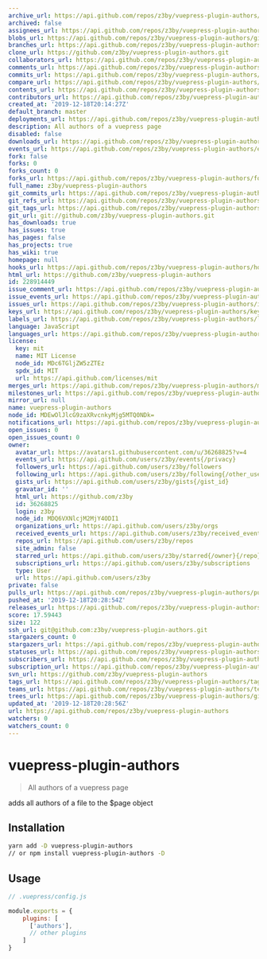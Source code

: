 ```yaml
---
archive_url: https://api.github.com/repos/z3by/vuepress-plugin-authors/{archive_format}{/ref}
archived: false
assignees_url: https://api.github.com/repos/z3by/vuepress-plugin-authors/assignees{/user}
blobs_url: https://api.github.com/repos/z3by/vuepress-plugin-authors/git/blobs{/sha}
branches_url: https://api.github.com/repos/z3by/vuepress-plugin-authors/branches{/branch}
clone_url: https://github.com/z3by/vuepress-plugin-authors.git
collaborators_url: https://api.github.com/repos/z3by/vuepress-plugin-authors/collaborators{/collaborator}
comments_url: https://api.github.com/repos/z3by/vuepress-plugin-authors/comments{/number}
commits_url: https://api.github.com/repos/z3by/vuepress-plugin-authors/commits{/sha}
compare_url: https://api.github.com/repos/z3by/vuepress-plugin-authors/compare/{base}...{head}
contents_url: https://api.github.com/repos/z3by/vuepress-plugin-authors/contents/{+path}
contributors_url: https://api.github.com/repos/z3by/vuepress-plugin-authors/contributors
created_at: '2019-12-18T20:14:27Z'
default_branch: master
deployments_url: https://api.github.com/repos/z3by/vuepress-plugin-authors/deployments
description: All authors of a vuepress page
disabled: false
downloads_url: https://api.github.com/repos/z3by/vuepress-plugin-authors/downloads
events_url: https://api.github.com/repos/z3by/vuepress-plugin-authors/events
fork: false
forks: 0
forks_count: 0
forks_url: https://api.github.com/repos/z3by/vuepress-plugin-authors/forks
full_name: z3by/vuepress-plugin-authors
git_commits_url: https://api.github.com/repos/z3by/vuepress-plugin-authors/git/commits{/sha}
git_refs_url: https://api.github.com/repos/z3by/vuepress-plugin-authors/git/refs{/sha}
git_tags_url: https://api.github.com/repos/z3by/vuepress-plugin-authors/git/tags{/sha}
git_url: git://github.com/z3by/vuepress-plugin-authors.git
has_downloads: true
has_issues: true
has_pages: false
has_projects: true
has_wiki: true
homepage: null
hooks_url: https://api.github.com/repos/z3by/vuepress-plugin-authors/hooks
html_url: https://github.com/z3by/vuepress-plugin-authors
id: 228914449
issue_comment_url: https://api.github.com/repos/z3by/vuepress-plugin-authors/issues/comments{/number}
issue_events_url: https://api.github.com/repos/z3by/vuepress-plugin-authors/issues/events{/number}
issues_url: https://api.github.com/repos/z3by/vuepress-plugin-authors/issues{/number}
keys_url: https://api.github.com/repos/z3by/vuepress-plugin-authors/keys{/key_id}
labels_url: https://api.github.com/repos/z3by/vuepress-plugin-authors/labels{/name}
language: JavaScript
languages_url: https://api.github.com/repos/z3by/vuepress-plugin-authors/languages
license:
  key: mit
  name: MIT License
  node_id: MDc6TGljZW5zZTEz
  spdx_id: MIT
  url: https://api.github.com/licenses/mit
merges_url: https://api.github.com/repos/z3by/vuepress-plugin-authors/merges
milestones_url: https://api.github.com/repos/z3by/vuepress-plugin-authors/milestones{/number}
mirror_url: null
name: vuepress-plugin-authors
node_id: MDEwOlJlcG9zaXRvcnkyMjg5MTQ0NDk=
notifications_url: https://api.github.com/repos/z3by/vuepress-plugin-authors/notifications{?since,all,participating}
open_issues: 0
open_issues_count: 0
owner:
  avatar_url: https://avatars1.githubusercontent.com/u/36268825?v=4
  events_url: https://api.github.com/users/z3by/events{/privacy}
  followers_url: https://api.github.com/users/z3by/followers
  following_url: https://api.github.com/users/z3by/following{/other_user}
  gists_url: https://api.github.com/users/z3by/gists{/gist_id}
  gravatar_id: ''
  html_url: https://github.com/z3by
  id: 36268825
  login: z3by
  node_id: MDQ6VXNlcjM2MjY4ODI1
  organizations_url: https://api.github.com/users/z3by/orgs
  received_events_url: https://api.github.com/users/z3by/received_events
  repos_url: https://api.github.com/users/z3by/repos
  site_admin: false
  starred_url: https://api.github.com/users/z3by/starred{/owner}{/repo}
  subscriptions_url: https://api.github.com/users/z3by/subscriptions
  type: User
  url: https://api.github.com/users/z3by
private: false
pulls_url: https://api.github.com/repos/z3by/vuepress-plugin-authors/pulls{/number}
pushed_at: '2019-12-18T20:28:54Z'
releases_url: https://api.github.com/repos/z3by/vuepress-plugin-authors/releases{/id}
score: 17.59443
size: 122
ssh_url: git@github.com:z3by/vuepress-plugin-authors.git
stargazers_count: 0
stargazers_url: https://api.github.com/repos/z3by/vuepress-plugin-authors/stargazers
statuses_url: https://api.github.com/repos/z3by/vuepress-plugin-authors/statuses/{sha}
subscribers_url: https://api.github.com/repos/z3by/vuepress-plugin-authors/subscribers
subscription_url: https://api.github.com/repos/z3by/vuepress-plugin-authors/subscription
svn_url: https://github.com/z3by/vuepress-plugin-authors
tags_url: https://api.github.com/repos/z3by/vuepress-plugin-authors/tags
teams_url: https://api.github.com/repos/z3by/vuepress-plugin-authors/teams
trees_url: https://api.github.com/repos/z3by/vuepress-plugin-authors/git/trees{/sha}
updated_at: '2019-12-18T20:28:56Z'
url: https://api.github.com/repos/z3by/vuepress-plugin-authors
watchers: 0
watchers_count: 0
---
```


# vuepress-plugin-authors

> All authors of a vuepress page

adds all authors of a file to the $page object

## Installation

```bash
yarn add -D vuepress-plugin-authors
// or npm install vuepress-plugin-authors -D

```

## Usage

```js
// .vuepress/config.js

module.exports = {
    plugins: [
      ['authors'],
      // other plugins
    ]
}
```
